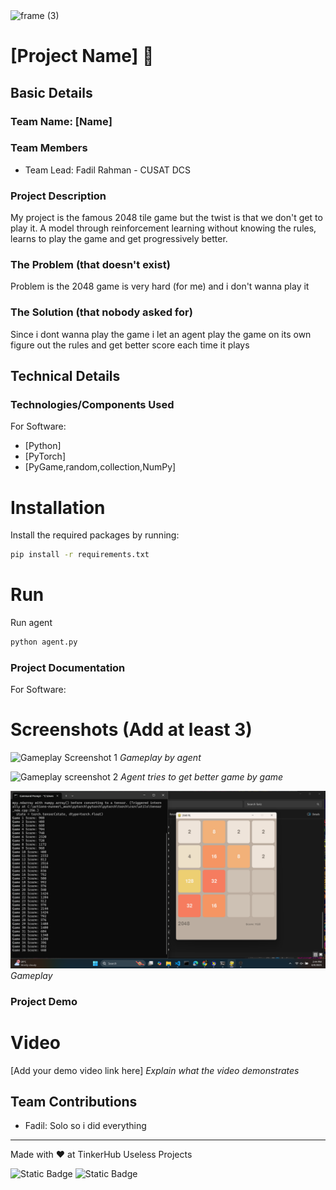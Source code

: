 <img width="3188" height="1202" alt="frame (3)" src="https://github.com/user-attachments/assets/517ad8e9-ad22-457d-9538-a9e62d137cd7" />


# [Project Name] 🎯


## Basic Details
### Team Name: [Name]


### Team Members
- Team Lead: Fadil Rahman - CUSAT DCS

### Project Description
My project is the famous 2048 tile game but the twist is that we don't get to play it. A model through reinforcement learning without knowing the rules, learns to play the game and get progressively better. 

### The Problem (that doesn't exist)
Problem is the 2048 game is very hard (for me) and i don't wanna play it

### The Solution (that nobody asked for)
Since i dont wanna play the game i let an agent play the game on its own figure out the rules and get better score each time it plays

## Technical Details
### Technologies/Components Used
For Software:
- [Python]
- [PyTorch]
- [PyGame,random,collection,NumPy]

# Installation
Install the required packages by running:

```bash
pip install -r requirements.txt
```

# Run

Run agent
```bash
python agent.py
```

### Project Documentation
For Software:

# Screenshots (Add at least 3)
![Gameplay Screenshot 1](images/screenshot%201.png)
*Gameplay by agent*

![Gameplay screenshot 2](images/screenshot%202.png)
*Agent tries to get better game by game*

![Gameplay Screenshot 3](images/screenshot3.png)
*Gameplay*

### Project Demo
# Video
[Add your demo video link here]
*Explain what the video demonstrates*

## Team Contributions
- Fadil: Solo so i did everything


---
Made with ❤️ at TinkerHub Useless Projects 

![Static Badge](https://img.shields.io/badge/TinkerHub-24?color=%23000000&link=https%3A%2F%2Fwww.tinkerhub.org%2F)
![Static Badge](https://img.shields.io/badge/UselessProjects--25-25?link=https%3A%2F%2Fwww.tinkerhub.org%2Fevents%2FQ2Q1TQKX6Q%2FUseless%2520Projects)



